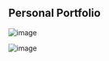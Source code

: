 ## Personal Portfolio

![image](https://user-images.githubusercontent.com/78698355/174463961-b8181f07-a300-4e18-9a25-7a226d4b7ba1.png)

![image](https://user-images.githubusercontent.com/78698355/174463964-4af744ae-ebe1-4251-abd5-dcf34c3d264b.png)

